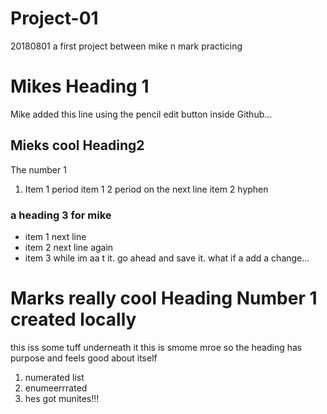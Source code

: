 # Project-01
20180801 a first project between mike n mark practicing

# Mikes Heading 1 #
Mike added this line using the pencil edit button inside Github...

## Mieks cool Heading2 ##
The number 1
1. Item 1 period item 1
2 period on the next line
item 2
hyphen  
### a heading 3 for mike ###
- item 1 next line
- item 2 next line again
- item 3 while im aa t it.
go ahead and save it.
what if a add a change...


# Marks really cool Heading Number 1 created locally #
this iss some tuff underneath it
this is smome mroe so the heading has purpose and feels good about itself
1. numerated list
2. enumeerrrated 
3. hes got munites!!!

